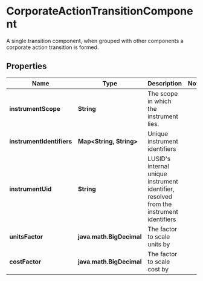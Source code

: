

# CorporateActionTransitionComponent

A single transition component, when grouped with other components a corporate action transition is formed.

## Properties

Name | Type | Description | Notes
------------ | ------------- | ------------- | -------------
**instrumentScope** | **String** | The scope in which the instrument lies. | 
**instrumentIdentifiers** | **Map&lt;String, String&gt;** | Unique instrument identifiers | 
**instrumentUid** | **String** | LUSID&#39;s internal unique instrument identifier, resolved from the instrument identifiers | 
**unitsFactor** | **java.math.BigDecimal** | The factor to scale units by | 
**costFactor** | **java.math.BigDecimal** | The factor to scale cost by | 



